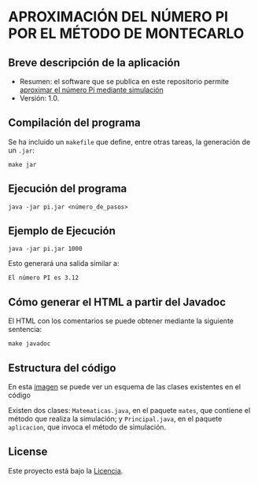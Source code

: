 # APROXIMACIÓN DEL NÚMERO PI POR EL MÉTODO DE MONTECARLO

## Breve descripción de la aplicación

* Resumen: el software que se publica en este repositorio permite
  [aproximar el número Pi mediante simulación](https://www.youtube.com/watch?v=ELetCV_wX_c)
* Versión: 1.0.

## Compilación del programa

Se ha incluido un `makefile` que define, entre otras tareas, la
generación de un `.jar`:

```console
make jar
```

## Ejecución del programa

```console
java -jar pi.jar <número_de_pasos>
```

## Ejemplo de Ejecución
```console
java -jar pi.jar 1000
```
Esto generará una salida similar a:
```console
El número PI es 3.12
```
## Cómo generar el HTML a partir del Javadoc

El HTML con los comentarios se puede obtener mediante la siguiente
sentencia:

```console
make javadoc
```

## Estructura del código

En esta [imagen](diagrama_clases.png) se puede ver un esquema de las clases existentes en el código

Existen dos clases: `Matematicas.java`, en el paquete `mates`, que
contiene el método que realiza la simulación; y `Principal.java`, en el
paquete `aplicacion`, que invoca el método de simulación.

## License

Este proyecto está bajo la [Licencia](LICENSE).

